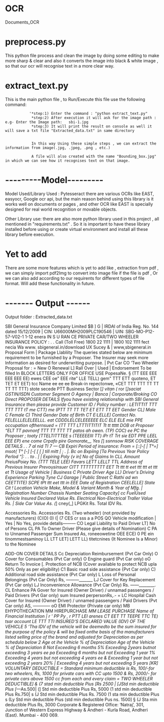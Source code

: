 # OCR
Documents_OCR

# preprocess.py 
This python file process and clean the image by doing some editing to make more sharp & clear and also it converts the image into black & white image , so that our ocr will recognise text in a more clear way.

# extract_text.py  
This is the main python file , to Run/Execute this file use the following command:
                
               
               '*step:1) Enter the command : "python extract_text.py"
                *step:2) After execution it will ask for the image path : e.g- Enter the Image path:   sbi-1.jpg
                *step:3) It will print the result on console as well it will save a txt file "Extracted_data.txt" in same directory 
               
               
                In this way Using these simple steps , we can extract the information from image(.jpg, .jpeg, .png , etc.)
                
                A file will also created with the name "Bounding_box.jpg" in which we can see how it recognises text on that image.
                
  
  # ---------Model---------
Model Used/Library Used : Pytesseract 
there are various OCRs like EAST, easyocr, Google ocr api, but the main reason behind using this library is it works well on documents or pages , and other OCR like EAST is specially designed for real world recognition or movable objects. 
  
Other Library use: there are also more python library used in this project , all mentioned in "requirements.txt" . So it is important to have these library installed before using or create virtual environment and install all these library before execution.  

# Yet to add
 There are some more features which is yet to add like , extraction from pdf , we can simply import pdf2Img to convert into image file if the file is pdf , Or we can also add according to our requirents for different types of file format. Will add these functionality in future.

# ------- Output ------
Output folder : Extracted_data.txt


SBI General Insurance Company Limited $B ] G |
IRDAI of India Reg. No. 144 dated 15/12/2009 | CIN: U66000MH2009PLC190546 | UIN: SBG-MO-P12-57-V02-1 1-12 enera
IN S U RAN CE
PRIVATE CAR/TWO WHEELER INSURANCE POLICY
: . . Call (Toll Free) 1800 22 1111 | 1800 102 1111
fect necia Wa www. sbigeneral.in/download UX Sucey & | www,sbigeneral.in
Proposal Form | Package Llabliity
The queries stated below are minimum requirement to be furnished by a Proposer. The Insurer may seek more Information as desired for underwriting purpose.
| Pvt Car CO ‘Two Wheeler Proposal for : = New O Renewal L] Rall Over | Used | Endorsement To be filled In BLOCK LETTERS ONLY
FOR OFFICE USE
PopesaNe. § (TT EEE EEE EEE EEE EE) ewes CEE oe" EEE
rite” LLE TELL) gem" TTT ETT
quoteno, ET TET ET EET) tcc Name
ee ee ee
Break-in
repectonwe, «CET TTT TTT TT TT TT TT TTT) stote secede PTT
Business Sector [_] vitan (_ ror [_]saciat GSTIN/ISDN Customer Segment O Agency | Banca | Corporate/Broking CO Direct
PROPOSER DETAILS
Ifyou have existing relationship with SBI General Insurance then please provide Customer ID / Policy number : LETITTIT TTT TTT TTT tT
me CTT) me (PTT TT TT TET ET ETT TT EET
Gender CL] Male C Female C) Third Gender Date of Birth CT E:LELLE] Contact No. FELELLLELELEELLL.
eat CDDDLELCELEEEEEE ELC ELE ELE mie PPE
occupation ofthernsued = (TT TTT LTTTITTITIT Tt tt ttttt
DOB ot Proposer “ELT TT pavnonf TTT TT TTT TT
patos ah owen. (TP) COC) ee PC
the Proposer ;
toaty [TTELTITTTEE s (TEEEEEIII TT) iPr tT Trt
sie EDT PPE LEEL EEE EP) ene come Crpafo pire
Gomorate__ Yes [_] _ssnnsow
RISK COVERAGE DETAILS
. . 7 al nid TI 7 — CB Expiri
Period of insurance: From = [::]-[ | T°=] msot{ T° [-] [-[ [ [ ] till mitt | ; . |. Bc on Bxpiing [Ta
Previous Year Policy Perlod “|: . . to . | _| Expiring Poly {v in] No of Giaims In CLL Amount
PreiusPoiey No. (TTT TELE LEE) Favars LETT LELLT TTL
Address of Previous Insurer
Prevousinsuer CITT TTTTTTTTT EET Tt ttt tt eet ttt ttt et ttt et Tt
Usage of Vehicle | Business C Private Driver Age LL) Driver's Driving Experience Parking Tyne CJ Garage | Public Street C Rathi ad
wn CEETTITE) SCPE tPt ttt eet ttt in EEE
Date of Registration CEELELLE] State Cit ! Location
Vehicle Make, Model & Variant Month & Year of Mfg. |_ Registration Number Chassis Number Seating Capacity] cc FuelUsed
Vehicle Insured Declared Value Rs. Electrical Non-Electrical Traller Value Rs. | Side Car Value As. (_] cney(_] LPGKit Rs. Total IDV Rs.

Accessories Rs. Accessories Rs. (Two wheeler) (not provided by manufacturers)
(C(O) 0) (| (7 CES cr sss a
a POS QO
Vehicle modification | Yes | No Yes, provide detalls———
CO Legal Liability to Paid Driver LT] No of Persons CL PA To Owner Driver (Please give details of Nomination) C PA to Unnamed Passenger Sum Insured As,
roneeowetine OEE ECE) 0 PE ein
tinommestsaminoy LL LTT LET] LETT LL) titetcnines
{It Nominee Is a Minor) to the Nominee

ADD-ON COVER DETAILS
Cc Depreciation Reimbursement (Pvt Car Only) O Cover for Consumables (Pvt Car only} O Engine guard (Pvt Car only) oO Return To Invoice
[. Protection of NCB (Cover available to protect NCB upla 50% Only as per eligibility) C1 Basic road side assistance {Pvt Car only) C) Additional road side assistance (Pvt Car only)
L Loss of Personal Belongings (Pvt Car Only) Rs, ———_______ LJ Cover for Key Replacement (Pvt Car only) LJ Inconvenience Allowance (Pvt Car Only) Rs. ——________.
CL Enhance PA Gover for Insured (Owner Driver) / unnamad passengers / Paid Drivers (Pvt Gar only) sum Insured perpersonRs,.- =
LC Hospilal Cash Cover for Insured (Owner Driver) / unnamed passengers / Paid Drivers (Pvt Car only) AS, ———— oO EMI Protector {Private car only)
MB EHYPOTHECATION MM HIREPURCHASE _MM LEASE PURCHASE
Name of Financial Institution | r ' PP Py , r PTT LEI
arenes CT EET TT TEEPE TTC TE) tsar account LE TTT TTI
INSURED'S DECLARED VALUE (IDV) OF THE VEHICLE 5
‘Tha IDV of the vehicle will be deemedto be the sum insured for the purpose of the policy & will ba fixed onthe basis of tha manufacturers listed selling price of the brand and adjusted for Depreciation as per schedula below 2
Age ot ihe Vehicle % of Depreciation Age of the Vehicle % of Depreciation 8
Not Exceeding 6 months 5% Exceeding 2years butnot exceeding 3 years ee pa
Exceeding 6 months but not Exceeding 1 year 1% Exceeding 4 years but not exceeding 4 years ee &
Exceeding 1 year but not exceeding 2 years 20% | Exceeding 4 years but not exceeding 5 years [KR]
VOLUNTARY DEDUCTIBLE =
Standard minimum deductible is Rs, 100/-for two wheelers, Rs, 1000 for private cars with CC upto 1500 & Rs, 2000/- for private cars above 1500 cc from each and every claim =
TWO WHEELER DEDUCTIBLE] &
(7 stad min deductible Pius [Rs 2500 | [JStd min deductible Plus [_—As.500|
(] Std min deductible Pius Rs, 5000 (1 std min deductible Plus Rs.750| s
(J Std min deductible Plus Rs. 7500 (1 sta min deductible Plus s
(Ly Std min deductible Pius (std min deductible Pus ns. 1500] §
(J Sta min deductible Plus Rs, 3000
Corporate & Registered Olfice: ‘Natraj’, 301, Junction of Western Express Highway & Andheri - Kurla Road, Andheri (East). Mumbai - 400 069.




